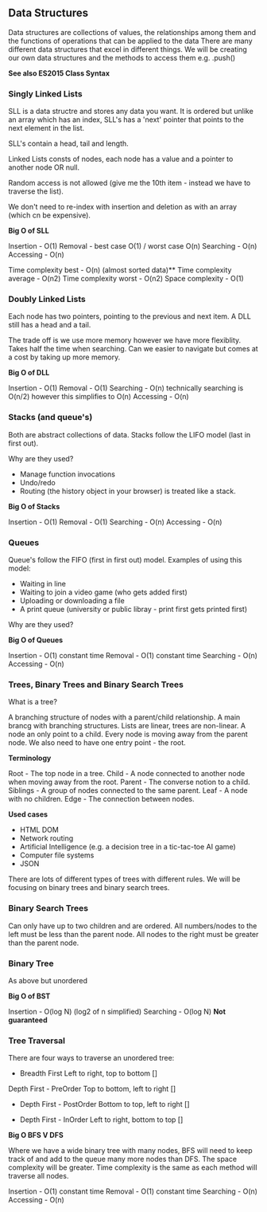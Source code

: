 ## Data Structures

Data structures are collections of values, the relationships among them and the functions of operations that can be applied to the data
There are many different data structures that excel in different things.
We will be creating our own data structures and the methods to access them e.g. .push()

**See also ES2015 Class Syntax**

### Singly Linked Lists

SLL is a data structre and stores any data you want. It is ordered but unlike an array which has an index, SLL's has a 'next' pointer that points to the next element in the list.

SLL's contain a head, tail and length.

Linked Lists consts of nodes, each node has a value and a pointer to another node OR null.

Random access is not allowed (give me the 10th item - instead we have to traverse the list).

We don't need to re-index with insertion and deletion as with an array (which cn be expensive).

**Big O of SLL**

Insertion - O(1)
Removal - best case O(1) / worst case O(n)
Searching - O(n)
Accessing - O(n)

Time complexity best - O(n) (almost sorted data)\*\*
Time complexity average - O(n2)
Time complexity worst - O(n2)
Space complexity - O(1)

### Doubly Linked Lists

Each node has two pointers, pointing to the previous and next item.
A DLL still has a head and a tail.

The trade off is we use more memory however we have more flexiblity.
Takes half the time when searching.
Can we easier to navigate but comes at a cost by taking up more memory.

**Big O of DLL**

Insertion - O(1)
Removal - O(1)
Searching - O(n) technically searching is O(n/2) however this simplifies to O(n)
Accessing - O(n)

### Stacks (and queue's)

Both are abstract collections of data.
Stacks follow the LIFO model (last in first out).

Why are they used?

- Manage function invocations
- Undo/redo
- Routing (the history object in your browser) is treated like a stack.

**Big O of Stacks**

Insertion - O(1)
Removal - O(1)
Searching - O(n)
Accessing - O(n)

### Queues

Queue's follow the FIFO (first in first out) model.
Examples of using this model:

- Waiting in line
- Waiting to join a video game (who gets added first)
- Uploading or downloading a file
- A print queue (university or public libray - print first gets printed first)

Why are they used?

**Big O of Queues**

Insertion - O(1) constant time
Removal - O(1) constant time
Searching - O(n)
Accessing - O(n)

### Trees, Binary Trees and Binary Search Trees

What is a tree?

A branching structure of nodes with a parent/child relationship.
A main brancg with branching structures.
Lists are linear, trees are non-linear.
A node an only point to a child. Every node is moving away from the parent node.
We also need to have one entry point - the root.

**Terminology**

Root - The top node in a tree.
Child - A node connected to another node when moving away from the root.
Parent - The converse notion to a child.
Siblings - A group of nodes connected to the same parent.
Leaf - A node with no children.
Edge - The connection between nodes.

**Used cases**

- HTML DOM
- Network routing
- Artificial Intelligence (e.g. a decision tree in a tic-tac-toe AI game)
- Computer file systems
- JSON

There are lots of different types of trees with different rules. We will be focusing on binary trees and binary search trees.

### Binary Search Trees

Can only have up to two children and are ordered.
All numbers/nodes to the left must be less than the parent node.
All nodes to the right must be greater than the parent node.

### Binary Tree

As above but unordered

**Big O of BST**

Insertion - O(log N) (log2 of n simplified)
Searching - O(log N)
**Not guaranteed**

### Tree Traversal

There are four ways to traverse an unordered tree:

- Breadth First
  Left to right, top to bottom
  []

Depth First - PreOrder
Top to bottom, left to right
[]

- Depth First - PostOrder
  Bottom to top, left to right
  []

- Depth First - InOrder
  Left to right, bottom to top
  []

**Big O BFS V DFS**

Where we have a wide binary tree with many nodes, BFS will need to keep track of and add to the queue many more nodes than DFS.
The space complexity will be greater.
Time complexity is the same as each method will traverse all nodes.

Insertion - O(1) constant time
Removal - O(1) constant time
Searching - O(n)
Accessing - O(n)
